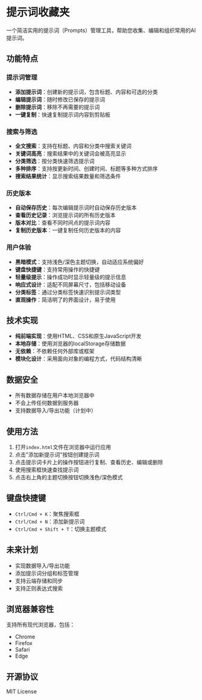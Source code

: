 # 提示词收藏夹

一个简洁实用的提示词（Prompts）管理工具，帮助您收集、编辑和组织常用的AI提示词。

## 功能特点

### 提示词管理
- **添加提示词**：创建新的提示词，包含标题、内容和可选的分类
- **编辑提示词**：随时修改已保存的提示词
- **删除提示词**：移除不再需要的提示词
- **一键复制**：快速复制提示词内容到剪贴板

### 搜索与筛选
- **全文搜索**：支持在标题、内容和分类中搜索关键词
- **关键词高亮**：搜索结果中的关键词会被高亮显示
- **分类筛选**：按分类快速筛选提示词
- **多种排序**：支持按更新时间、创建时间、标题等多种方式排序
- **搜索结果统计**：显示搜索结果数量和筛选条件

### 历史版本
- **自动保存历史**：每次编辑提示词时自动保存历史版本
- **查看历史记录**：浏览提示词的所有历史版本
- **版本对比**：查看不同时间点的提示词内容
- **复制历史版本**：一键复制任何历史版本的内容

### 用户体验
- **黑暗模式**：支持浅色/深色主题切换，自动适应系统偏好
- **键盘快捷键**：支持常用操作的快捷键
- **轻量级提示**：操作成功时显示轻量级的提示信息
- **响应式设计**：适配不同屏幕尺寸，包括移动设备
- **分类标签**：通过分类标签快速识别提示词类型
- **直观操作**：简洁明了的界面设计，易于使用

## 技术实现

- **纯前端实现**：使用HTML、CSS和原生JavaScript开发
- **本地存储**：使用浏览器的localStorage存储数据
- **无依赖**：不依赖任何外部库或框架
- **模块化设计**：采用面向对象的编程方式，代码结构清晰

## 数据安全

- 所有数据存储在用户本地浏览器中
- 不会上传任何数据到服务器
- 支持数据导入/导出功能（计划中）

## 使用方法

1. 打开`index.html`文件在浏览器中运行应用
2. 点击"添加新提示词"按钮创建提示词
3. 点击提示词卡片上的操作按钮进行复制、查看历史、编辑或删除
4. 使用搜索框快速查找提示词
5. 点击右上角的主题切换按钮切换浅色/深色模式

## 键盘快捷键

- `Ctrl/Cmd + K`：聚焦搜索框
- `Ctrl/Cmd + N`：添加新提示词
- `Ctrl/Cmd + Shift + T`：切换主题模式

## 未来计划

- 实现数据导入/导出功能
- 添加提示词分组和标签管理
- 支持云端存储和同步
- 支持正则表达式搜索

## 浏览器兼容性

支持所有现代浏览器，包括：
- Chrome
- Firefox
- Safari
- Edge

## 开源协议

MIT License
